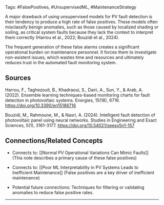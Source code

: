 Tags: #FalsePositives, #UnsupervisedML, #MaintenanceStrategy

A major drawback of using unsupervised models for PV fault detection is their tendency to produce a high rate of false positives. 
These models often misclassify benign anomalies, such as those caused by localized shading or soiling, as critical system faults because they lack the context to interpret them correctly (Harrou et al., 2022; Bouzidi et al., 2024).

The frequent generation of these false alarms creates a significant operational burden on maintenance personnel. 
It forces them to investigate non-existent issues, which wastes time and resources and ultimately reduces trust in the automated fault monitoring system.

## Sources

Harrou, F., Taghezouit, B., Khadraoui, S., Dairi, A., Sun, Y., & Arab, A. (2022). Ensemble learning techniques-based monitoring charts for fault detection in photovoltaic systems. Energies, 15(18), 6716. https://doi.org/10.3390/en15186716

Bouzidi, M., Rahmoune, M., & Nasri, A. (2024). Intelligent fault detection of photovoltaic panel using neural networks. Studies in Engineering and Exact Sciences, 5(1), 3161-3177. https://doi.org/10.54021/seesv5n1-157

## Connections/Related Concepts

- Connects to: [[Normal PV Operational Variations Can Mimic Faults]] (This note describes a primary cause of these false positives)
    
- Connects to: [[Poor ML Interpretability in PV Systems Leads to Inefficient Maintenance]] (False positives are a key driver of inefficient maintenance)
    
- Potential future connections: Techniques for filtering or validating anomalies to reduce false positive rates.
    

---